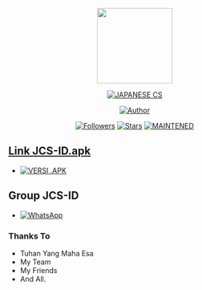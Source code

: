 <p align="center">
<img src="https://h.top4top.io/p_2304omkut0.jpg" width="150" height="150"/>
</p>
<p align="center">
<a href="#"><img title="JAPANESE CS" src="https://img.shields.io/badge/JAPANESE CLASS SENPAI-succesa"></a>
</p>
<p align="center">
<a href=""><img title="Author" src="https://img.shields.io/badge/DOWNLOAD JCS ID VERSI .APK-informational.svg"></a>
</p>
<p align="center">
<a href="https://jcs-id.blogspot.com"><img title="Followers" src="https://img.shields.io/github/followers/mhankbarbar?color=blue&style=flat-square"></a>
<a href="https://jcs-id.blogspot.com"><img title="Stars" src="https://img.shields.io/github/stars/mhankbarbar/termux-wabot?color=red&style=flat-square"></a>
<a href="#"><img title="MAINTENED" src="https://img.shields.io/badge/MAINTENED-NO-succes.svg"</a>
</p>

## Link JCS-ID.apk
* <a href="https://www.mediafire.com/file/yilz3dnwfniedzh/JCS-ID.apk/file"><img alt="VERSI .APK" src="https://img.shields.io/badge/VERSI .APK-blue"/></a>


## Group JCS-ID
* <a href="https://chat.whatsapp.com/CGQ5vRabGCK88fLenNSHyo"><img alt="WhatsApp" src="https://img.shields.io/badge/WhatsApp%20Group-25D366?style=for-the-badge&logo=whatsapp&logoColor=white"/></a>

### Thanks To
- Tuhan Yang Maha Esa
- My Team
- My Friends
- And All.
